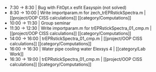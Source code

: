 - 7:30 -> 8:30 | Bug with FitOpt.x esfit Easyspin (not solved)
- 8:30 -> 10:00 | Write importparam.m for zech_trEPRstickSpectra.m | [[project/OOP CISS calculations]] [[category/Computations]]
- 10:00 -> 11:30 | Group seminar
- 11:30 -> 12:30 | Write importparam.m for trEPRstickSpectra_01_cmp.m | [[project/OOP CISS calculations]] [[category/Computations]]
- 14:00 -> 16:00 | trEPRstickSpectra_01_cmp.m | [[project/OOP CISS calculations]] [[category/Computations]]
- 16:00 -> 16:30 | Water pipe cooling water Elexsys 4 | [[category/Lab Work]]
- 16:30 -> 19:00 | trEPRstickSpectra_01_cmp.m | [[project/OOP CISS calculations]] [[category/Computations]]
